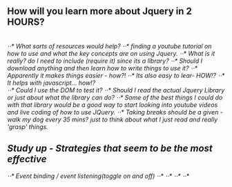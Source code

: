 <h2>How will you learn more about Jquery in 2 HOURS?</h2>
<br>
<i>⋅⋅* What sorts of resources would help?
⋅⋅* finding a youtube tutorial on how to use and what the key concepts are on using Jquery.
⋅⋅* What is it really? do I need to include (require it) since its a library?
⋅⋅* Should I download anything and then learn how to write things to use it?
⋅⋅* Apparently it makes things easier - how?!
⋅⋅* Its also easy to lear- HOW!?
⋅⋅* It helps with javascript... how!?
<br>
⋅⋅* Could I use the DOM to test it?
⋅⋅* Should I read the actual Jquery Library or just about what the library can do?
⋅⋅* Some of the best things I could do with that library would be a good way to start looking into youtube videos and live coding of how to use JQuery.
⋅⋅* Taking breaks should be a given - walk my dog every 35 mins? just to think about what I just read and really 'grasp' things.
<br>
<h2> Study up - Strategies that seem to be the most effective</h2>
<i>⋅⋅* Event binding / event listening(toggle on and off)
⋅⋅*
⋅⋅*
⋅⋅*
⋅⋅*
</i>